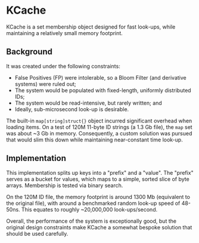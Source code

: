 # KCache

KCache is a set membership object designed for fast look-ups, while maintaining a relatively small memory footprint.

## Background

It was created under the following constraints:

- False Positives (FP) were intolerable, so a Bloom Filter (and derivative systems) were ruled out;
- The system would be populated with fixed-length, uniformly distributed IDs;
- The system would be read-intensive, but rarely written; and
- Ideally, sub-microsecond look-up is desirable.

The built-in `map[string]struct{}` object incurred significant overhead when loading items. On a test of 120M 11-byte ID strings (a 1.3 Gb file), the `map` set was about ~3 Gb in memory. Consequently, a custom solution was pursued that would slim this down while maintaining near-constant time look-up.

## Implementation

This implementation splits up keys into a "prefix" and a "value". The "prefix" serves as a bucket for values, which maps to a simple, sorted slice of byte arrays. Membership is tested via binary search.

On the 120M ID file, the memory footprint is around 1300 Mb (equivalent to the original file), with around a benchmarked random look-up speed of 48-50ns. This equates to roughly ~20,000,000 look-ups/second.

Overall, the performance of the system is exceptionally good, but the original design constraints make KCache a somewhat bespoke solution that should be used carefully.

